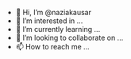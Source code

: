- 👋 Hi, I’m @naziakausar
- 👀 I’m interested in ...
- 🌱 I’m currently learning ...
- 💞️ I’m looking to collaborate on ...
- 📫 How to reach me ...

<!---
naziakausar/naziakausar is a ✨ special ✨ repository because its `README.md` (this file) appears on your GitHub profile.
You can click the Preview link to take a look at your changes.
--->
